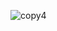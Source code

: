 ![copy4](https://user-images.githubusercontent.com/37544078/111060947-9c8fe880-84c6-11eb-8e90-fc73a80b2fbf.png)



